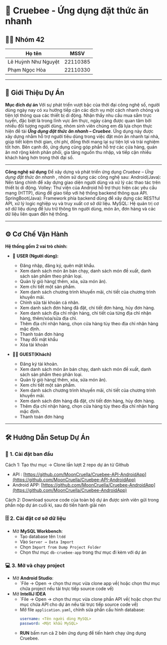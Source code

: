 # 🛒 **Cruebee - Ứng dụng đặt thức ăn nhanh**

## 👨‍💻 **Nhóm 42**

| Họ tên              | MSSV     |
| ------------------- | -------- |
| Lê Huỳnh Như Nguyệt | 22110385 |
| Phạm Ngọc Hòa       | 22110330 |

---

## 📌 **Giới Thiệu Dự Án**

**Mục đích dự án**
Với sự phát triển vượt bậc của thời đại công nghệ số, người dùng ngày nay có xu hướng tiếp cận các dịch vụ một cách nhanh chóng và tiện lợi thông qua các thiết bị di động. Nhận thấy nhu cầu mua sắm trực tuyến, đặc biệt là trong lĩnh vực ẩm thực, ngày càng được quan tâm bởi nhiều đối tượng người dùng, nhóm sinh viên chúng em đã lựa chọn thực hiện đề tài ***Ứng dụng đặt thức ăn nhanh – Cruebee***.
Ứng dụng này được xây dựng nhằm hỗ trợ người tiêu dùng trong việc đặt món ăn nhanh tại nhà, giúp tiết kiệm thời gian, chi phí, đồng thời mang lại sự tiện lợi và trải nghiệm tốt hơn. Bên cạnh đó, ứng dụng cũng góp phần hỗ trợ các cửa hàng, quán ăn mở rộng kênh phân phối, gia tăng nguồn thu nhập, và tiếp cận nhiều khách hàng hơn trong thời đại số.

---
**Công nghệ sử dụng**
Để xây dựng và phát triển ứng dụng *Cruebee – Ứng dụng đặt thức ăn nhanh* , nhóm sử dụng các công nghệ sau:
Android(Java):
Nền tảng chính để xây dựng giao diện người dùng và xử lý các thao tác trên thiết bị di động.
Volley:
Thư viện của Android hỗ trợ thực hiện các yêu cầu mạng (HTTP), dùng để giao tiếp với hệ thống backend thông qua API.
SpringBoot(Java):
Framework phía backend dùng để xây dựng các RESTful API, xử lý logic nghiệp vụ và truy xuất cơ sở dữ liệu.
MySQL:
Hệ quản trị cơ sở dữ liệu dùng để lưu trữ thông tin người dùng, món ăn, đơn hàng và các dữ liệu liên quan đến hệ thống.

---

## ⚙️ **Cơ Chế Vận Hành**

**Hệ thống gồm 2 vai trò chính:**

- 👤 **USER (Người dùng):**

  - Đăng nhập, đăng ký, quên mật khẩu. 
  - Xem danh sách món ăn bán chạy, danh sách món đề xuất, danh sách sản phẩm theo phân loại. 
  - Quản lý giỏ hàng( thêm, xóa, sửa món ăn).
  - Xem chi tiết một sản phẩm.
  - Xem danh sách chương trình khuyến mãi, chi tiết của chương trình khuyến mãi. 
  - Chỉnh sửa tài khoản cá nhân.
  - Xem danh sách đơn hàng đã đặt, chi tiết đơn hàng, hủy đơn hàng. 
  - Xem danh sách địa chỉ nhận hàng, chi tiết của từng địa chỉ nhận hàng, thêm/xóa/sửa địa chỉ.
  - Thêm địa chỉ nhận hàng, chọn cửa hàng tùy theo địa chỉ nhận hàng mặc định.
  - Thanh toán đơn hàng
  - Thay đổi mật khẩu
  - Xóa tài khoản 

- 🧑‍💼 **GUEST(Khách)**
  
  - Đăng ký tài khoản. 
  - Xem danh sách món ăn bán chạy, danh sách món đề xuất, danh sách sản phẩm theo phân loại. 
  - Quản lý giỏ hàng( thêm, xóa, sửa món ăn).
  - Xem chi tiết một sản phẩm.
  - Xem danh sách chương trình khuyến mãi, chi tiết của chương trình khuyến mãi. 
  - Xem danh sách đơn hàng đã đặt, chi tiết đơn hàng, hủy đơn hàng. 
  - Thêm địa chỉ nhận hàng, chọn cửa hàng tùy theo địa chỉ nhận hàng mặc định.
  - Thanh toán đơn hàng

---

## 🛠️ **Hướng Dẫn Setup Dự Án**

### 🔧 **1. Cài đặt ban đầu**
Cách 1: Tạo thư mục → Clone lần lượt 2 repo dự án từ Github
- API : [https://github.com/MoonCruella/Cruebee-API-AndroidApp](https://github.com/MoonCruella/Cruebee-API-AndroidApp)
- Android APP: [https://github.com/MoonCruella/Cruebee-AndroidApp](https://github.com/MoonCruella/Cruebee-AndroidApp)
  
Cách 2: Download source code của toàn bộ dự án được sinh viên gửi trong phần nộp dự án cuối kì, sau đó tiến hành giải nén 

### 🗄️ **2. Cài đặt cơ sở dữ liệu**

- Mở **MySQL Workbench**:
  - Tạo database tên `ltdd`
  - Vào `Server → Data Import`
  - Chọn `Import from Dump Project Folder`
  - Chọn thư mục `db-cruebee-app` trong thư mục đi kèm với dự án 

### 💻 **3. Mở và chạy project**

- Mở **Android Studio**:
  - `File → Open → chọn thư mục vừa clone app về( hoặc chọn thư mục chứa project nếu tải trực tiếp source code về) 
- Mở **IntelliJ IDEA**
  - `File → Open → chọn thư mục vừa clone phần API về( hoặc chọn thư mục chứa API cho dự án nếu tải trực tiếp source code về) 
  - Mở file `application.yaml`, chỉnh sửa phần cấu hình database:
    ```yaml
    username: <Tên người dùng MySQL>
    password: <Mật khẩu MySQL>
    ```
  - **RUN** bấm run cả 2 bên ứng dụng để tiến hành chạy ứng dụng Cruebee. 

